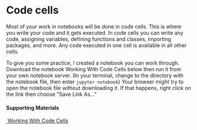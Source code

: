 Code cells
==========

Most of your work in notebooks will be done in code cells. This is where you write your code and it gets executed. In code cells you can write any code, assigning variables, defining functions and classes, importing packages, and more. Any code executed in one cell is available in all other cells.

To give you some practice, I created a notebook you can work through. Download the notebook Working With Code Cells below then run it from your own notebook server. (In your terminal, change to the directory with the notebook file, then enter `jupyter notebook`) Your browser might try to open the notebook file without downloading it. If that happens, right click on the link then choose "Save Link As..."

#### Supporting Materials

[ Working With Code Cells](http://video.udacity-data.com.s3.amazonaws.com/topher/2016/December/58474202_working-with-code-cells/working-with-code-cells.ipynb)

